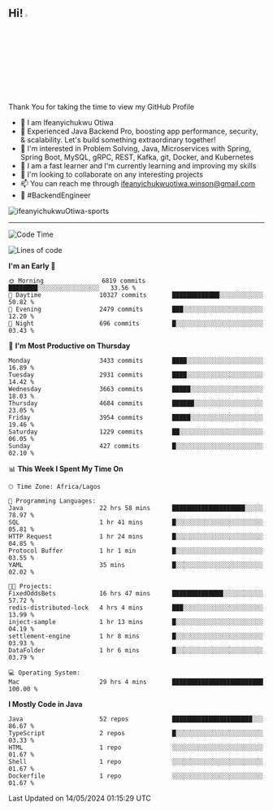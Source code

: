 <!-- BLOG-POST-LIST:START --><!-- BLOG-POST-LIST:END -->

## Hi! <img src="https://media.giphy.com/media/hvRJCLFzcasrR4ia7z/giphy.gif" width="4%"> 

Thank You for taking the time to view my GitHub Profile

- 👋 I am Ifeanyichukwu Otiwa
- 🚀 Experienced Java Backend Pro, boosting app performance, security, & scalability. Let's build something extraordinary together!
- 👀 I'm interested in Problem Solving, Java, Microservices with Spring, Spring Boot, MySQL, gRPC, REST, Kafka, git, Docker, and Kubernetes
- 🌱 I am a fast learner and I'm currently learning and improving my skills
- 💞️ I'm looking to collaborate on any interesting projects
- 📫 You can reach me through ifeanyichukwuotiwa.winson@gmail.com
- 🚀 #BackendEngineer

<p align="left" marginTop="10px"> <img src="https://komarev.com/ghpvc/?username=ifeanyichukwuOtiwa-sports&label=Profile%20views&color=0e75b6&style=for-the-badge" alt="ifeanyichukwuOtiwa-sports" /> </p>

***

<!--START_SECTION:waka-->
![Code Time](http://img.shields.io/badge/Code%20Time-2%2C504%20hrs%2053%20mins-blue)

![Lines of code](https://img.shields.io/badge/From%20Hello%20World%20I%27ve%20Written-5.2%20million%20lines%20of%20code-blue)

**I'm an Early 🐤** 

```text
🌞 Morning                6819 commits        ████████░░░░░░░░░░░░░░░░░   33.56 % 
🌆 Daytime                10327 commits       █████████████░░░░░░░░░░░░   50.82 % 
🌃 Evening                2479 commits        ███░░░░░░░░░░░░░░░░░░░░░░   12.20 % 
🌙 Night                  696 commits         █░░░░░░░░░░░░░░░░░░░░░░░░   03.43 % 
```
📅 **I'm Most Productive on Thursday** 

```text
Monday                   3433 commits        ████░░░░░░░░░░░░░░░░░░░░░   16.89 % 
Tuesday                  2931 commits        ████░░░░░░░░░░░░░░░░░░░░░   14.42 % 
Wednesday                3663 commits        █████░░░░░░░░░░░░░░░░░░░░   18.03 % 
Thursday                 4684 commits        ██████░░░░░░░░░░░░░░░░░░░   23.05 % 
Friday                   3954 commits        █████░░░░░░░░░░░░░░░░░░░░   19.46 % 
Saturday                 1229 commits        ██░░░░░░░░░░░░░░░░░░░░░░░   06.05 % 
Sunday                   427 commits         █░░░░░░░░░░░░░░░░░░░░░░░░   02.10 % 
```


📊 **This Week I Spent My Time On** 

```text
🕑︎ Time Zone: Africa/Lagos

💬 Programming Languages: 
Java                     22 hrs 58 mins      ████████████████████░░░░░   78.97 % 
SQL                      1 hr 41 mins        █░░░░░░░░░░░░░░░░░░░░░░░░   05.81 % 
HTTP Request             1 hr 24 mins        █░░░░░░░░░░░░░░░░░░░░░░░░   04.85 % 
Protocol Buffer          1 hr 1 min          █░░░░░░░░░░░░░░░░░░░░░░░░   03.55 % 
YAML                     35 mins             █░░░░░░░░░░░░░░░░░░░░░░░░   02.02 % 

🐱‍💻 Projects: 
FixedOddsBets            16 hrs 47 mins      ██████████████░░░░░░░░░░░   57.72 % 
redis-distributed-lock   4 hrs 4 mins        ███░░░░░░░░░░░░░░░░░░░░░░   13.99 % 
inject-sample            1 hr 13 mins        █░░░░░░░░░░░░░░░░░░░░░░░░   04.19 % 
settlement-engine        1 hr 8 mins         █░░░░░░░░░░░░░░░░░░░░░░░░   03.93 % 
DataFolder               1 hr 6 mins         █░░░░░░░░░░░░░░░░░░░░░░░░   03.79 % 

💻 Operating System: 
Mac                      29 hrs 4 mins       █████████████████████████   100.00 % 
```

**I Mostly Code in Java** 

```text
Java                     52 repos            ██████████████████████░░░   86.67 % 
TypeScript               2 repos             █░░░░░░░░░░░░░░░░░░░░░░░░   03.33 % 
HTML                     1 repo              ░░░░░░░░░░░░░░░░░░░░░░░░░   01.67 % 
Shell                    1 repo              ░░░░░░░░░░░░░░░░░░░░░░░░░   01.67 % 
Dockerfile               1 repo              ░░░░░░░░░░░░░░░░░░░░░░░░░   01.67 % 
```




 Last Updated on 14/05/2024 01:15:29 UTC
<!--END_SECTION:waka-->

<!--
<p align="center">
![trophy](https://github-profile-trophy.vercel.app/?username=ifeanyichukwuOtiwa-sports&theme=onedark) (https://github.com/ryo-ma/github-profile-trophy)
</p>
-->

<!---
ifeanyi-otiwa/ifeanyi-otiwa is a ✨ special ✨ repository because its `README.md` (this file) appears on your GitHub profile.
You can click the Preview link to take a look at your changes.
--->
